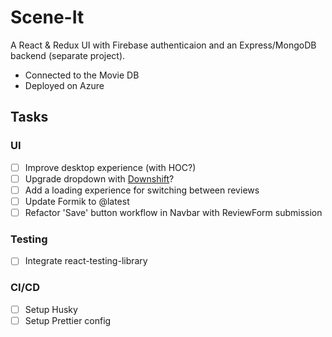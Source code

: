 # Scene-It
A React & Redux UI with Firebase authenticaion and an Express/MongoDB backend (separate project).
- Connected to the Movie DB
- Deployed on Azure

## Tasks
### UI
- [ ] Improve desktop experience (with HOC?)
- [ ] Upgrade dropdown with [Downshift](https://github.com/downshift-js/downshift)?
- [ ] Add a loading experience for switching between reviews
- [ ] Update Formik to @latest
- [ ] Refactor 'Save' button workflow in Navbar with ReviewForm submission

### Testing
- [ ] Integrate react-testing-library

### CI/CD
- [ ] Setup Husky
- [ ] Setup Prettier config
